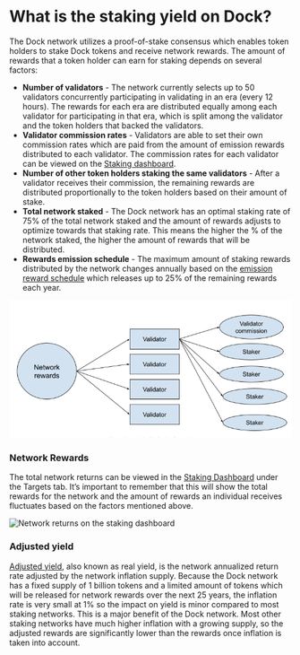 # What is the staking yield on Dock?

The Dock network utilizes a proof-of-stake consensus which enables token holders to stake Dock tokens and receive network rewards. The amount of rewards that a token holder can earn for staking depends on several factors:

* **Number of validators** - The network currently selects up to 50 validators concurrently participating in validating in an era \(every 12 hours\). The rewards for each era are distributed equally among each validator for participating in that era, which is split among the validator and the token holders that backed the validators. 
* **Validator commission rates** - Validators are able to set their own commission rates which are paid from the amount of emission rewards distributed to each validator. The commission rates for each validator can be viewed on the [Staking dashboard](https://fe.dock.io/#/staking).
* **Number of other token holders staking the same validators** - After a validator receives their commission, the remaining rewards are distributed proportionally to the token holders based on their amount of stake. 
* **Total network staked**  - The Dock network has an optimal staking rate of 75% of the total network staked and the amount of rewards adjusts to optimize towards that staking rate. This means the higher the % of the network staked, the higher the amount of rewards that will be distributed.
* **Rewards emission schedule** - The maximum amount of staking rewards distributed by the network changes annually based on the [emission reward schedule](https://docs.dock.io/learn/token-economics/econ-pos) which releases up to 25% of the remaining rewards each year.

![Network reward distribution for each era](../.gitbook/assets/image.png)

### Network Rewards

The total network returns can be viewed in the [Staking Dashboard](https://fe.dock.io/#/staking/targets) under the Targets tab. It’s important to remember that this will show the total rewards for the network and the amount of rewards an individual receives fluctuates based on the factors mentioned above.

![Network returns on the staking dashboard](https://lh5.googleusercontent.com/2XMmwBHvhwZ_vcLhoZsggdS-6YuDsfrnBKJ_54m1ewazc1YgCDrc4XJpuJkR2BTWnIksq5JcQP4S55zSfSvkUc1nWpn3sjDxNGNj0t-x6oQr8B3IoP0M4BaxsZEVWGTZPzaCs20q)

### Adjusted yield

[Adjusted yield](https://www.investopedia.com/terms/i/inflation_adjusted_return.asp), also known as real yield, is the network annualized return rate adjusted by the network inflation supply.  Because the Dock network has a fixed supply of 1 billion tokens and a limited amount of tokens which will be released for network rewards over the next 25 years, the inflation rate is very small at 1% so the impact on yield is minor compared to most staking networks. This is a major benefit of the Dock network. Most other staking networks have much higher inflation with a growing supply, so the adjusted rewards are significantly lower than the rewards once inflation is taken into account.


